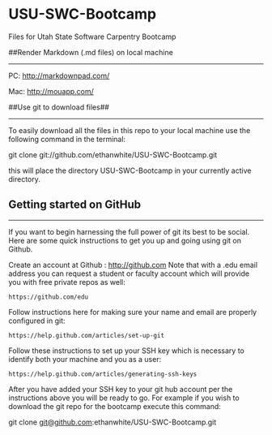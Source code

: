 # USU-SWC-Bootcamp #

Files for Utah State Software Carpentry Bootcamp

##Render Markdown (.md files) on local machine
****
PC: http://markdownpad.com/

Mac: http://mouapp.com/

##Use git to download files##
****

To easily download all the files in this repo to your local machine use the following command in the terminal:

git clone git://github.com/ethanwhite/USU-SWC-Bootcamp.git

this will place the directory USU-SWC-Bootcamp in your currently active directory.  

## Getting started on GitHub ##
****

If you want to begin harnessing the full power of git its best to be social.  Here are some quick instructions to get you up and going using git on Github.  

Create an account at Github : http://github.com
Note that with a .edu email address you can request a student or faculty account 
which will provide you with free private repos as well:
    
    https://github.com/edu

Follow instructions here for making sure your name and email are properly configured in git:

    https://help.github.com/articles/set-up-git

Follow these instructions to set up your SSH key which is necessary to identify both your machine and you as a user:

    https://help.github.com/articles/generating-ssh-keys

After you have added your SSH key to your git hub account per the instructions above you will be ready to go.  For example if you wish to download the git repo for the bootcamp execute this command:

git clone git@github.com:ethanwhite/USU-SWC-Bootcamp.git

